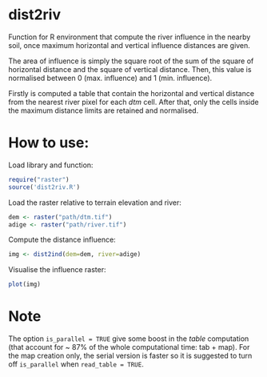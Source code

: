 # dist2riv
Function for R environment that compute the river influence in the nearby soil, once maximum horizontal and vertical influence distances are given.

The area of influence is simply the square root of the sum of the square of horizontal distance and the square of vertical distance. Then, this value is normalised between 0 (max. influence) and 1 (min. influence).

Firstly is computed a table that contain the horizontal and vertical distance from the nearest river pixel for each _dtm_ cell. After that, only the cells inside the maximum distance limits are retained and normalised.

# How to use:
Load library and function:
```R
require("raster")
source('dist2riv.R')
```
Load the raster relative to terrain elevation and river:
```R
dem <- raster("path/dtm.tif")
adige <- raster("path/river.tif")
```
Compute the distance influence:
```R
img <- dist2ind(dem=dem, river=adige)
```
Visualise the influence raster:
```R
plot(img)
```
# Note
The option `is_parallel = TRUE` give some boost in the _table_ computation (that account for ~ 87% of the whole computational time: tab + map). For the map creation only, the serial version is faster so it is suggested to turn off `is_parallel` when `read_table = TRUE`.
